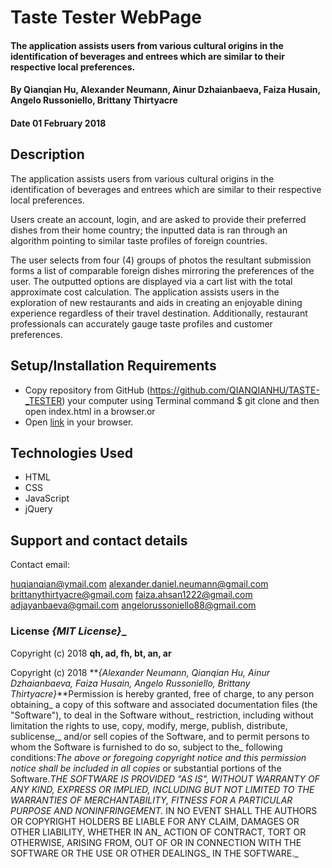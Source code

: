 # Taste Tester WebPage

####  The application assists users from various cultural origins in the identification of beverages and entrees which are similar to their respective local preferences.

#### By Qianqian Hu, Alexander Neumann, Ainur Dzhaianbaeva, Faiza Husain, Angelo Russoniello, Brittany Thirtyacre

#### Date 01 February 2018

## Description

The application assists users from various cultural origins in the identification of beverages and entrees which are similar to their respective local preferences.

Users create an account, login, and are asked to provide their preferred dishes from their home country; the inputted data is ran through an algorithm pointing to similar taste profiles of foreign countries.

The user selects from four (4) groups of photos the resultant submission forms a list of comparable foreign dishes mirroring the preferences of the user. The outputted options are displayed via a cart list with the total approximate cost calculation. The application assists users in the exploration of new restaurants and aids in creating an enjoyable dining experience regardless of their travel destination. Additionally, restaurant professionals can accurately gauge taste profiles and customer preferences.

## Setup/Installation Requirements

* Copy repository from GitHub (https://github.com/QIANQIANHU/TASTE-_TESTER) your computer using Terminal command $ git clone and then open index.html in a browser.or
* Open [link](https://QIANQIANHU.github.io/TASTE-_TESTER) in your browser.


## Technologies Used

* HTML
* CSS
* JavaScript
* jQuery

## Support and contact details

Contact email:

  huqianqian@ymail.com
  alexander.daniel.neumann@gmail.com
  brittanythirtyacre@gmail.com
  faiza.ahsan1222@gmail.com
  adjayanbaeva@gmail.com
  angelorussoniello88@gmail.com

### License **_{MIT License}_**_

Copyright (c) 2018 **qh, ad, fh, bt, an, ar**

Copyright (c) 2018 **_{Alexander Neumann, Qianqian Hu, Ainur Dzhaianbaeva, Faiza Husain, Angelo Russoniello, Brittany Thirtyacre}_**Permission is hereby granted, free of charge, to any person obtaining_
a copy of this software and associated documentation files (the "Software"), to deal in the Software without_
restriction, including without limitation the rights to use, copy, modify, merge, publish, distribute, sublicense,_
and/or sell copies of the Software, and to permit persons to whom the Software is furnished to do so, subject to the_
following conditions:_The above or foregoing copyright notice and this permission notice shall be included in all copies_
or substantial portions of the Software.__THE SOFTWARE IS PROVIDED "AS IS", WITHOUT WARRANTY OF ANY KIND, EXPRESS OR IMPLIED,_
INCLUDING BUT NOT LIMITED TO THE WARRANTIES OF MERCHANTABILITY, FITNESS FOR A PARTICULAR PURPOSE AND NONINFRINGEMENT._
IN NO EVENT SHALL THE AUTHORS OR COPYRIGHT HOLDERS BE LIABLE FOR ANY CLAIM, DAMAGES OR OTHER LIABILITY, WHETHER IN AN_
ACTION OF CONTRACT, TORT OR OTHERWISE, ARISING FROM, OUT OF OR IN CONNECTION WITH THE SOFTWARE OR THE USE OR OTHER DEALINGS_
IN THE SOFTWARE._
